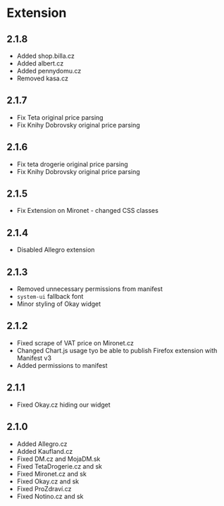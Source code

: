 # Extension

## 2.1.8
* Added shop.billa.cz
* Added albert.cz
* Added pennydomu.cz
* Removed kasa.cz

## 2.1.7
* Fix Teta original price parsing
* Fix Knihy Dobrovsky original price parsing

## 2.1.6
* Fix teta drogerie original price parsing
* Fix Knihy Dobrovsky original price parsing

## 2.1.5
* Fix Extension on Mironet - changed CSS classes

## 2.1.4
* Disabled Allegro extension

## 2.1.3
* Removed unnecessary permissions from manifest
* `system-ui` fallback font
* Minor styling of Okay widget

## 2.1.2
* Fixed scrape of VAT price on Mironet.cz
* Changed Chart.js usage tyo be able to publish Firefox extension with Manifest v3
* Added permissions to manifest

## 2.1.1
* Fixed Okay.cz hiding our widget

## 2.1.0
* Added Allegro.cz
* Added Kaufland.cz
* Fixed DM.cz and MojaDM.sk
* Fixed TetaDrogerie.cz and sk
* Fixed Mironet.cz and sk
* Fixed Okay.cz and sk
* Fixed ProZdraví.cz
* Fixed Notino.cz and sk
